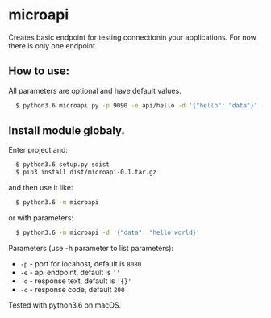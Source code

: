 # microapi

Creates basic endpoint for testing connectionin your applications. For now there is only one endpoint.

How to use:
-----------

All parameters are optional and have default values.

```bash
  $ python3.6 microapi.py -p 9090 -e api/hello -d '{"hello": "data"}' -c 200
```

Install module globaly.
-----------------------

Enter project and:

```bash
  $ python3.6 setup.py sdist
  $ pip3 install dist/microapi-0.1.tar.gz
```

and then use it like:

```bash
  $ python3.6 -m microapi
```

or with parameters:

```bash
  $ python3.6 -m microapi -d '{"data": "hello world}'
```

Parameters (use -h parameter to list parameters):
  * `-p` - port for locahost, default is `8080`
  * `-e` - api endpoint, default is `''`
  * `-d` - response text, default is `'{}'`
  * `-c` - response code, default `200`

Tested with python3.6 on macOS.
